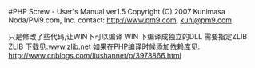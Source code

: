 #PHP Screw - User's Manual ver1.5
Copyright (C) 2007 Kunimasa Noda/PM9.com, Inc.
contact:  http://www.pm9.com,  kuni@pm9.com

只是修改了些代码,让WIN下可以编译
WIN 下编译成独立的DLL 需要指定ZLIB
ZLIB 下载见:www.zlib.net
如果在PHP编译时候添加依赖库见: http://www.cnblogs.com/liushannet/p/3978866.html


 
